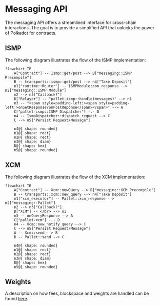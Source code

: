 # Messaging API

The messaging API offers a streamlined interface for cross-chain interactions. The goal is to provide a simplified API that unlocks the power of Polkadot for contracts.

## ISMP
The following diagram illustrates the flow of the ISMP implementation:

```mermaid
flowchart TB
    A["Contract"] -- Ismp::get/post --> B["messaging::ISMP Precompile"]
    B -- transports::ismp::get/post --> n4["Take Deposit"]
    n1["runtime::Router"] -- ISMPModule::on_response --> n2["messaging::ISMP Module"]
    n2 --> n3["Callback?"]
    D["Relayer"] -- "pallet-ismp::handle(messages)" --> n1
    n3 -- "<span style=padding-left:><span style=padding-left:>onGetResponse/onPostReponse</span></span>" --> A
    C["pallet-ismp::ISMP Dispatcher"] -.- D
    n4 -- IsmpDispatcher::dispatch_request --> C
    C --> n5["Persist Request/Message"]

    n4@{ shape: rounded}
    n1@{ shape: rect}
    n2@{ shape: rect}
    n3@{ shape: diam}
    D@{ shape: hex}
    n5@{ shape: rounded}
```

## XCM
The following diagram illustrates the flow of the XCM implementation:

```mermaid
flowchart TB
    A["Contract"] -- Xcm::newQuery --> B["messaging::XCM Precompile"]
    B -- transports::xcm::new_query --> n4["Take Deposit"]
    n1["xcm_executor"] -- Pallet::xcm_response --> n2["messaging::Pallet"]
    n2 --> n3["Callback?"]
    D["XCM"] -- </br> --> n1
    n3 -- onQueryResponse --> A
    C["pallet-xcm"] -.- D
    n4 -- Xcm::new_notify_query --> C
    C --> n5["Persist Request/Message"]
    A -- Xcm::send --> B
    B -- Pallet::send --> C

    n4@{ shape: rounded}
    n1@{ shape: rect}
    n2@{ shape: rect}
    n3@{ shape: diam}
    D@{ shape: hex}
    n5@{ shape: rounded}
```

## Weights

A description on how fees, blockspace and weights are handled can be found [here](weights.md).
